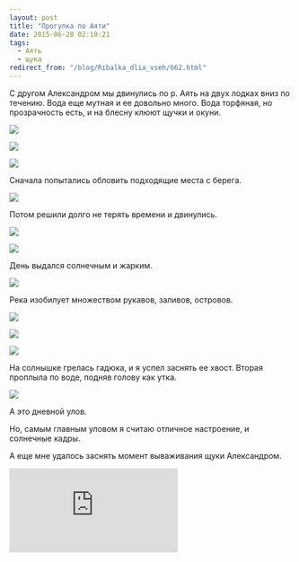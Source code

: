 ```yaml
---
layout: post
title: "Прогулка по Аяти"
date: 2015-06-28 02:10:21
tags:
  - Аять
  - щука
redirect_from: "/blog/Ribalka_dlia_vseh/662.html"
---
```

С другом Александром мы двинулись по р. Аять на двух лодках вниз по
течению. Вода еще мутная и ее довольно много. Вода торфяная, но
прозрачность есть, и на блесну клюют щучки и окуни.

![](https://img-fotki.yandex.ru/get/3309/13906080.54/0_a158c_2658137d_XXL.jpg)

![](https://img-fotki.yandex.ru/get/4802/13906080.54/0_a158d_a8b4b6e5_XXL.jpg)

![](https://img-fotki.yandex.ru/get/6100/13906080.54/0_a158e_f16b3638_XXL.jpg)

Сначала попытались обловить подходящие места с берега.

![](https://img-fotki.yandex.ru/get/4428/13906080.54/0_a158f_62e646c3_XXL.jpg)

Потом решили долго не терять времени и двинулись.

![](https://img-fotki.yandex.ru/get/5903/13906080.54/0_a1590_c144952_XXL.jpg)

![](https://img-fotki.yandex.ru/get/4508/13906080.54/0_a1591_7d512165_XXL.jpg)

День выдался солнечным и жарким.

![](https://img-fotki.yandex.ru/get/9757/13906080.54/0_a1592_4c8bd38a_XXL.jpg)

Река изобилует множеством рукавов, заливов, островов.

![](https://img-fotki.yandex.ru/get/4515/13906080.54/0_a1595_36ab0efd_XXL.jpg)

![](https://img-fotki.yandex.ru/get/4309/13906080.54/0_a1597_6670e5ef_XXL.jpg)

![](https://img-fotki.yandex.ru/get/5603/13906080.54/0_a1598_bc1a7233_XXL.jpg)

На солнышке грелась гадюка, и я успел заснять ее хвост. Вторая проплыла
по воде, подняв голову как утка.

![](https://img-fotki.yandex.ru/get/15550/13906080.54/0_a1599_8bb31383_XXL.jpg)

А это дневной улов.

Но, самым главным уловом я считаю отличное настроение, и солнечные
кадры.

А еще мне удалось заснять момент вываживания щуки Александром.

<div class="video">
  <iframe src="https://www.youtube.com/embed/42IrsA-YtOc" frameborder="0" allowfullscreen></iframe>
</div>
